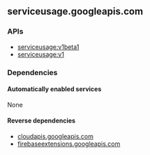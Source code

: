 ## serviceusage.googleapis.com

### APIs

* [ serviceusage:v1beta1 ]( https://serviceusage.googleapis.com/$discovery/rest?version=v1beta1 )
* [ serviceusage:v1 ]( https://serviceusage.googleapis.com/$discovery/rest?version=v1 )

### Dependencies

#### Automatically enabled services

None

#### Reverse dependencies

* [cloudapis.googleapis.com](../cloudapis.googleapis.com/)
* [firebaseextensions.googleapis.com](../firebaseextensions.googleapis.com/)
